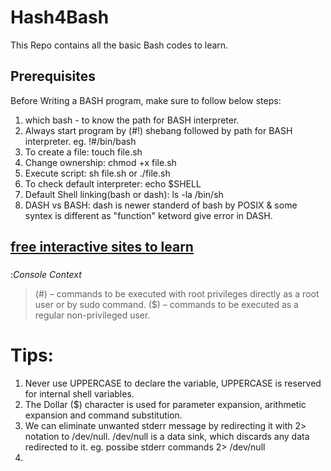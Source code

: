# Hash4Bash
This Repo contains all the basic Bash codes to learn.

## Prerequisites
Before Writing a BASH program, make sure to follow below steps:

1. which bash - to know the path for BASH interpreter.
2. Always start program by (#!) shebang followed by path for BASH interpreter.
eg. !#/bin/bash
3. To create a file: touch file.sh
4. Change ownership: chmod +x file.sh
5. Execute script: sh file.sh or ./file.sh
6. To check default interpreter: echo $SHELL
7. Default Shell linking(bash or dash): ls -la /bin/sh
8. DASH vs BASH: dash is newer standerd of bash by POSIX & some syntex is different as "function" ketword give error in DASH.

## [free interactive sites to learn](https://www.learnshell.org/)

###
:*Console Context*
> (#) – commands to be executed with root privileges directly as a root user or by sudo command.
> ($) – commands to be executed as a regular non-privileged user.

# Tips:
1. Never use UPPERCASE to declare the variable, UPPERCASE is reserved for internal shell variables.
2. The Dollar ($) character is used for parameter expansion, arithmetic expansion and command substitution.
3. We can eliminate unwanted stderr message by redirecting it with 2> notation to /dev/null. /dev/null is a data sink, which discards any data redirected to it. eg. possibe stderr commands 2> /dev/null
4. 
